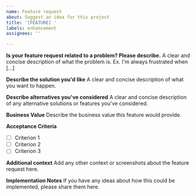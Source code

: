 ```yaml
---
name: Feature request
about: Suggest an idea for this project
title: '[FEATURE] '
labels: enhancement
assignees: ''

---
```


**Is your feature request related to a problem? Please describe.**
A clear and concise description of what the problem is. Ex. I'm always frustrated when [...]

**Describe the solution you'd like**
A clear and concise description of what you want to happen.

**Describe alternatives you've considered**
A clear and concise description of any alternative solutions or features you've considered.

**Business Value**
Describe the business value this feature would provide.

**Acceptance Criteria**
- [ ] Criterion 1
- [ ] Criterion 2
- [ ] Criterion 3

**Additional context**
Add any other context or screenshots about the feature request here.

**Implementation Notes**
If you have any ideas about how this could be implemented, please share them here.
